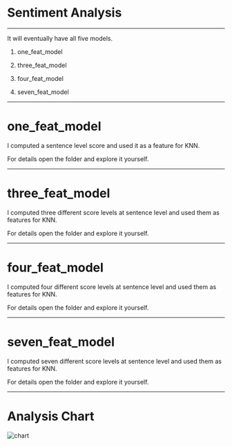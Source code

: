 # Sentiment Analysis

----------------------------------------------------------------------------------------------------------------------


It will eventually have all five models.

1. one_feat_model

2. three_feat_model

3. four_feat_model

4. seven_feat_model

------------------------------------------------------------------------------------------


# one_feat_model

I computed a sentence level score and used it as a feature for KNN.

For details open the folder and explore it yourself.

------------------------------------------------------------------------------------------------------------

# three_feat_model

I computed three different score levels at sentence level and used them as features for KNN.

For details open the folder and explore it yourself.

------------------------------------------------------------------------------------------------------------

# four_feat_model

I computed four different score levels at sentence level and used them as features for KNN.

For details open the folder and explore it yourself.

------------------------------------------------------------------------------------------------------------

# seven_feat_model

I computed seven different score levels at sentence level and used them as features for KNN.

For details open the folder and explore it yourself.

------------------------------------------------------------------------------------------------------------

# Analysis Chart


![chart](https://user-images.githubusercontent.com/17769945/55084125-b2822400-50ca-11e9-91ca-12faf63d2d1c.png)
